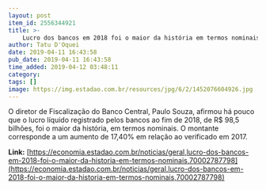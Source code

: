 ```yaml
---
layout: post
item_id: 2556344921
title: >-
    Lucro dos bancos em 2018 foi o maior da história em termos nominais
author: Tatu D'Oquei
date: 2019-04-11 16:43:58
pub_date: 2019-04-11 16:43:58
time_added: 2019-04-12 03:48:11
category: 
tags: []
image: https://img.estadao.com.br/resources/jpg/6/2/1452076604926.jpg
---
```


O diretor de Fiscalização do Banco Central, Paulo Souza, afirmou há pouco que o lucro líquido registrado pelos bancos ao fim de 2018, de R$ 98,5 bilhões, foi o maior da história, em termos nominais. O montante corresponde a um aumento de 17,40% em relação ao verificado em 2017.

**Link:** [https://economia.estadao.com.br/noticias/geral,lucro-dos-bancos-em-2018-foi-o-maior-da-historia-em-termos-nominais,70002787798](https://economia.estadao.com.br/noticias/geral,lucro-dos-bancos-em-2018-foi-o-maior-da-historia-em-termos-nominais,70002787798)

